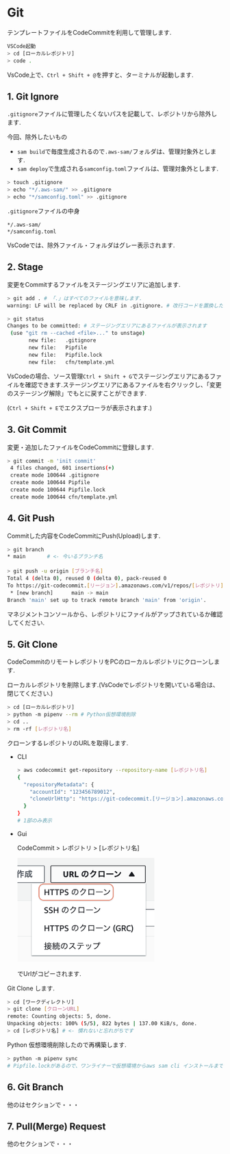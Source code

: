 # Git<!-- omit in toc -->

テンプレートファイルをCodeCommitを利用して管理します.

```bash
VSCode起動
> cd [ローカルレポジトリ]
> code .
```

VsCode上で、`Ctrl + Shift + @`を押すと、ターミナルが起動します.

## 1. Git Ignore

`.gitignore`ファイルに管理したくないパスを記載して、レポジトリから除外します.

今回、除外したいもの

- `sam build`で毎度生成されるので`.aws-sam/`フォルダは、管理対象外とします.
- `sam deploy`で生成される`samconfig.toml`ファイルは、管理対象外とします.

```bash
> touch .gitignore
> echo "*/.aws-sam/" >> .gitignore
> echo "*/samconfig.toml" >> .gitignore
```

`.gitignore`ファイルの中身

```text
*/.aws-sam/
*/samconfig.toml
```

VsCodeでは、除外ファイル・フォルダはグレー表示されます.

## 2. Stage

変更をCommitするファイルをステージングエリアに追加します.

 ```bash
 > git add . # 「.」はすべてのファイルを意味します.
 warning: LF will be replaced by CRLF in .gitignore. # 改行コードを置換したメッセージなので無視できます.
 ```

 ```bash
> git status
Changes to be committed: # ステージングエリアにあるファイルが表示されます
  (use "git rm --cached <file>..." to unstage)
        new file:   .gitignore
        new file:   Pipfile
        new file:   Pipfile.lock
        new file:   cfn/template.yml
 ```

VsCodeの場合、ソース管理`Ctrl + Shift + G`でステージングエリアにあるファイルを確認できます.ステージングエリアにあるファイルを右クリックし、「変更のステージング解除」でもとに戻すことができます.

(`Ctrl + Shift + E`でエクスプローラが表示されます.)

## 3. Git Commit

変更・追加したファイルをCodeCommitに登録します.

```bash
> git commit -m 'init commit'
 4 files changed, 601 insertions(+)
 create mode 100644 .gitignore
 create mode 100644 Pipfile
 create mode 100644 Pipfile.lock
 create mode 100644 cfn/template.yml
```

## 4. Git Push

Commitした内容をCodeCommitにPush(Upload)します.

```bash
> git branch
* main       # <- 今いるブランチ名

> git push -u origin [ブランチ名]
Total 4 (delta 0), reused 0 (delta 0), pack-reused 0
To https://git-codecommit.[リージョン].amazonaws.com/v1/repos/[レポジトリ]
 * [new branch]      main -> main
Branch 'main' set up to track remote branch 'main' from 'origin'.
```

マネジメントコンソールから、レポジトリにファイルがアップされているか確認してください.

## 5. Git Clone

CodeCommitのリモートレポジトリをPCのローカルレポジトリにクローンします.

ローカルレポジトリを削除します.(VsCodeでレポジトリを開いている場合は、閉じてください.)

```bash
> cd [ローカルレポジトリ]
> python -m pipenv --rm # Python仮想環境削除
> cd ..
> rm -rf [レポジトリ名]
```

クローンするレポジトリのURLを取得します.

- CLI

  ```bash
  > aws codecommit get-repository --repository-name [レポジトリ名]
  {
    "repositoryMetadata": {
      "accountId": "123456789012",
      "cloneUrlHttp": "https://git-codecommit.[リージョン].amazonaws.com/v1/repos/[レポジトリ]", # クローンURL
    }
  }
  # 1部のみ表示
  ```

- Gui

  CodeCommit > レポジトリ > [レポジトリ名]

  <img src="../images/codecommit_clone_url.png" width="320">

  でUrlがコピーされます.


Git Clone します.

```bash
> cd [ワークディレクトリ]
> git clone [クローンURL]
remote: Counting objects: 5, done.
Unpacking objects: 100% (5/5), 822 bytes | 137.00 KiB/s, done.
> cd [レポジトリ名] # <- 慣れないと忘れがちです
```

Python 仮想環境削除したので再構築します.

```bash
> python -m pipenv sync
# Pipfile.lockがあるので、ワンライナーで仮想環境からaws sam cli インストールまでやってくれます.
```

## 6. Git Branch

他のはセクションで・・・

## 7. Pull(Merge) Request

他のセクションで・・・